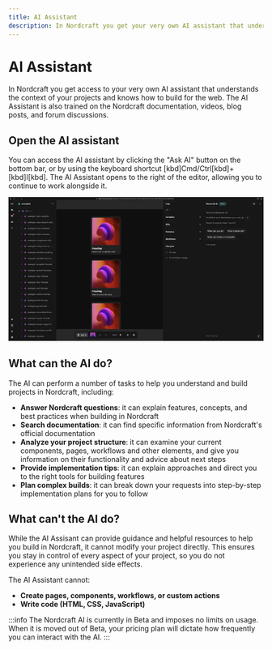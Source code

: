```yaml
---
title: AI Assistant
description: In Nordcraft you get your very own AI assistant that understands the context of your projects. Get help from the AI assistant right from the editor.
---
```


# AI Assistant

In Nordcraft you get access to your very own AI assistant that understands the context of your projects and knows how to build for the web. The AI Assistant is also trained on the Nordcraft documentation, videos, blog posts, and forum discussions.

## Open the AI assistant

You can access the AI assistant by clicking the "Ask AI" button on the bottom bar, or by using the keyboard shortcut [kbd]Cmd/Ctrl[kbd]+[kbd]I[kbd]. The AI Assistant opens to the right of the editor, allowing you to continue to work alongside it.

![The Nordcraft editor, showing the AI Assistant window open on the right, with an input field at the bottom of it that says start typing. The Ask AI button on the bottom bar is hovered over, which shows it having a lighter grey background than the grey background of the bottom bar.|16/9](ai-assistant.webp 'AI Assistant')

## What can the AI do?

The AI can perform a number of tasks to help you understand and build projects in Nordcraft, including:

- **Answer Nordcraft questions**: it can explain features, concepts, and best practices when building in Nordcraft
- **Search documentation**: it can find specific information from Nordcraft's official documentation
- **Analyze your project structure**: it can examine your current components, pages, workflows and other elements, and give you information on their functionality and advice about next steps
- **Provide implementation tips**: it can explain approaches and direct you to the right tools for building features
- **Plan complex builds**: it can break down your requests into step-by-step implementation plans for you to follow

## What can't the AI do?

While the AI Assisant can provide guidance and helpful resources to help you build in Nordcraft, it cannot modify your project directly. This ensures you stay in control of every aspect of your project, so you do not experience any unintended side effects.

The AI Assistant cannot:

- **Create pages, components, workflows, or custom actions**
- **Write code (HTML, CSS, JavaScript)**

:::info
The Nordcraft AI is currently in Beta and imposes no limits on usage. When it is moved out of Beta, your pricing plan will dictate how frequently you can interact with the AI.
:::
